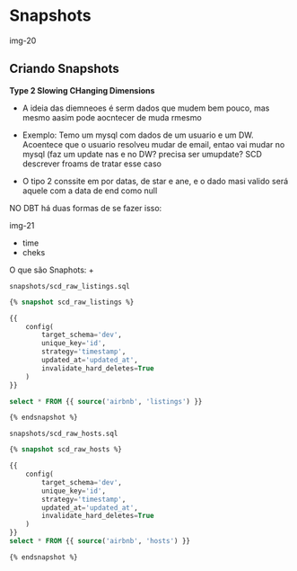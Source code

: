 # Snapshots

img-20

## Criando Snapshots

**Type 2 Slowing CHanging Dimensions**
+ A ideia das diemneoes é serm dados que mudem bem pouco, mas mesmo aasim pode aocntecer de muda rmesmo
- Exemplo: Temo um mysql com dados de um usuario e um DW. Acoentece que o usuario resolveu mudar de email, entao vai mudar no mysql (faz um update nas e no DW? precisa ser umupdate? SCD descrever froams de tratar esse caso
+ O tipo 2 conssite em por datas, de star e ane, e o dado masi valido será aquele com a data de end como null

NO DBT há duas formas de se fazer isso:

img-21

- time
- cheks  

O que são Snaphots:
+ 




`snapshots/scd_raw_listings.sql`

```sql
{% snapshot scd_raw_listings %}

{{
	config(
		target_schema='dev',
		unique_key='id',
		strategy='timestamp',
		updated_at='updated_at',
		invalidate_hard_deletes=True
	)
}}

select * FROM {{ source('airbnb', 'listings') }}

{% endsnapshot %}
```


`snapshots/scd_raw_hosts.sql`

```sql
{% snapshot scd_raw_hosts %}

{{
	config(
		target_schema='dev',
		unique_key='id',
		strategy='timestamp',
		updated_at='updated_at',
		invalidate_hard_deletes=True
	)
}}
select * FROM {{ source('airbnb', 'hosts') }}

{% endsnapshot %}
```

